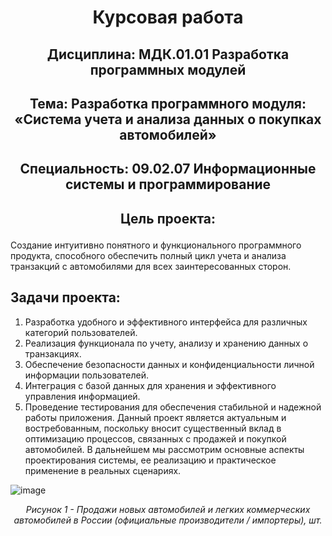  # <p align=center>Курсовая работа
## <p align=center>Дисциплина: МДК.01.01 Разработка программных модулей			

## <p align=center>Тема: Разработка программного модуля: «Система учета и анализа данных о покупках автомобилей»

## <p align=center>Специальность: 09.02.07 Информационные системы и программирование	

## <p align=center>Цель проекта: 
Cоздание интуитивно понятного и функционального программного продукта, способного обеспечить полный цикл учета и анализа транзакций с автомобилями для всех заинтересованных сторон.
## Задачи проекта:
1. Разработка удобного и эффективного интерфейса для различных категорий пользователей.
2. Реализация функционала по учету, анализу и хранению данных о транзакциях.
3. Обеспечение безопасности данных и конфиденциальности личной информации пользователей.
4. Интеграция с базой данных для хранения и эффективного управления информацией.
5. Проведение тестирования для обеспечения стабильной и надежной работы приложения.
Данный проект является актуальным и востребованным, поскольку вносит существенный вклад в оптимизацию процессов, связанных с продажей и покупкой автомобилей. В дальнейшем
мы рассмотрим основные аспекты проектирования системы, ее реализацию и практическое применение в реальных сценариях.


  ![image](https://github.com/user-attachments/assets/d34a1a65-591c-411a-bdb3-c78b94f87e48)

_<p align=center>Рисунок 1 - Продажи новых автомобилей и легких коммерческих автомобилей в России (официальные производители / импортеры), шт._
